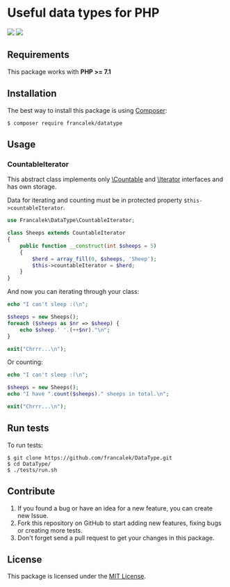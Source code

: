 # Useful data types for PHP

[![](https://img.shields.io/github/release/francalek/datatype.svg?style=flat&sort=semver)](https://github.com/francalek/datatype/releases/)
[![](https://img.shields.io/github/license/francalek/datatype.svg?style=flat)](https://github.com/francalek/datatype/blob/main/LICENSE.md)

## Requirements

This package works with **PHP >= 7.1**

## Installation

The best way to install this package is using [Composer](https://getcomposer.org/):

```console
$ composer require francalek/datatype
```

## Usage

### CountableIterator

This abstract class implements only [\Countable](https://www.php.net/manual/en/class.countable.php) and [\Iterator](https://www.php.net/manual/en/class.iterator) interfaces and has own storage.

Data for iterating and counting must be in protected property `$this->countableIterator`.

```php
use Francalek\DataType\CountableIterator;

class Sheeps extends CountableIterator
{
	public function __construct(int $sheeps = 5)
	{
		$herd = array_fill(0, $sheeps, 'Sheep');
		$this->countableIterator = $herd;
	}
}
```
And now you can iterating through your class:

```php
echo "I can't sleep :(\n";

$sheeps = new Sheeps();
foreach ($sheeps as $nr => $sheep) {
	echo $sheep.' '.(++$nr)."\n";
}

exit("Chrrr...\n");
```

Or counting:

```php
echo "I can't sleep :(\n";

$sheeps = new Sheeps();
echo "I have ".count($sheeps)." sheeps in total.\n";

exit("Chrrr...\n");
```

## Run tests

To run tests:
```console
$ git clone https://github.com/francalek/DataType.git
$ cd DataType/
$ ./tests/run.sh
```

## Contribute

1. If you found a bug or have an idea for a new feature, you can create new Issue.
1. Fork this repository on GitHub to start adding new features, fixing bugs or creating more tests.
1. Don't forget send a pull request to get your changes in this package.

## License

This package is licensed under the [MIT License](./LICENSE.md).
